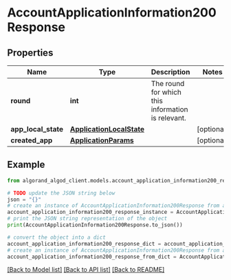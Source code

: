 # AccountApplicationInformation200Response


## Properties

Name | Type | Description | Notes
------------ | ------------- | ------------- | -------------
**round** | **int** | The round for which this information is relevant. | 
**app_local_state** | [**ApplicationLocalState**](ApplicationLocalState.md) |  | [optional] 
**created_app** | [**ApplicationParams**](ApplicationParams.md) |  | [optional] 

## Example

```python
from algorand_algod_client.models.account_application_information200_response import AccountApplicationInformation200Response

# TODO update the JSON string below
json = "{}"
# create an instance of AccountApplicationInformation200Response from a JSON string
account_application_information200_response_instance = AccountApplicationInformation200Response.from_json(json)
# print the JSON string representation of the object
print(AccountApplicationInformation200Response.to_json())

# convert the object into a dict
account_application_information200_response_dict = account_application_information200_response_instance.to_dict()
# create an instance of AccountApplicationInformation200Response from a dict
account_application_information200_response_from_dict = AccountApplicationInformation200Response.from_dict(account_application_information200_response_dict)
```
[[Back to Model list]](../README.md#documentation-for-models) [[Back to API list]](../README.md#documentation-for-api-endpoints) [[Back to README]](../README.md)


